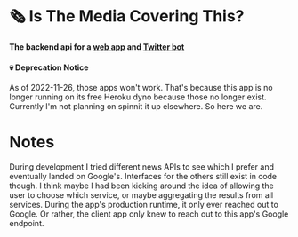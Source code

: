 # 🗞 Is The Media Covering This?
**The backend api for a [web app](https://github.com/jasonflorentino/is-the-media-covering-this-webapp) and [Twitter bot](https://github.com/jasonflorentino/is-the-media-covering-this-bot)**

#### 💀 Deprecation Notice
As of 2022-11-26, those apps won't work. That's because this app is no longer running on its free Heroku dyno because those no longer exist. Currently I'm not planning on spinnit it up elsewhere. So here we are.

# Notes

During development I tried different news APIs to see which I prefer and eventually landed on Google's. Interfaces for the others still exist in code though. I think maybe I had been kicking around the idea of allowing the user to choose which service, or maybe aggregating the results from all services. During the app's production runtime, it only ever reached out to Google. Or rather, the client app only knew to reach out to this app's Google endpoint.
